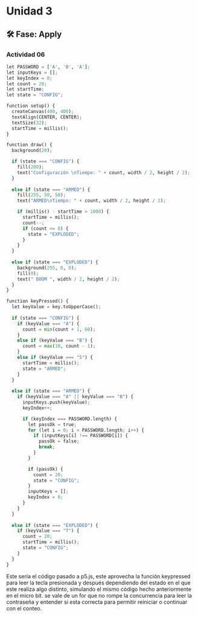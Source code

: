 # Unidad 3


## 🛠 Fase: Apply

### Actividad 06
````py
let PASSWORD = ['A', 'B', 'A'];
let inputKeys = [];
let keyIndex = 0;
let count = 20;
let startTime;
let state = "CONFIG";

function setup() {
  createCanvas(400, 400);
  textAlign(CENTER, CENTER);
  textSize(32);
  startTime = millis();
}

function draw() {
  background(20);

  if (state === "CONFIG") {
    fill(200);
    text("Configuración \nTiempo: " + count, width / 2, height / 2);
  } 
  
  else if (state === "ARMED") {
    fill(255, 50, 50);
    text("ARMED\nTiempo: " + count, width / 2, height / 2);

    if (millis() - startTime > 1000) {
      startTime = millis();
      count--;
      if (count <= 0) {
        state = "EXPLODED";
      }
    }
  } 
  
  else if (state === "EXPLODED") {
    background(255, 0, 0);
    fill(0);
    text(" BOOM ", width / 2, height / 2);
  }
}

function keyPressed() {
  let keyValue = key.toUpperCase();
  
  if (state === "CONFIG") {
    if (keyValue === "A") {
      count = min(count + 1, 60);
    } 
    else if (keyValue === "B") {
      count = max(10, count - 1);
    } 
    else if (keyValue === "S") { 
      startTime = millis();
      state = "ARMED";
    }
  } 
  
  else if (state === "ARMED") {
    if (keyValue === "A" || keyValue === "B") {
      inputKeys.push(keyValue);
      keyIndex++;

      if (keyIndex === PASSWORD.length) {
        let passOk = true;
        for (let i = 0; i < PASSWORD.length; i++) {
          if (inputKeys[i] !== PASSWORD[i]) {
            passOk = false;
            break;
          }
        }

        if (passOk) {
          count = 20;
          state = "CONFIG";
        }
        inputKeys = [];
        keyIndex = 0;
      }
    }
  } 
  
  else if (state === "EXPLODED") {
    if (keyValue === "T") { 
      count = 20;
      startTime = millis();
      state = "CONFIG";
    }
  }
}
````
Este sería el código pasado a p5.js, este aprovecha la función keypressed para leer la tecla presionada y después dependiendo del estado en el que este realiza algo distinto, simulando el mismo código hecho anteriormente en el micro bit. se vale de un for que no rompe la concurrencia para leer la contraseña y entender si esta correcta para permitir reiniciar o continuar con el conteo.
